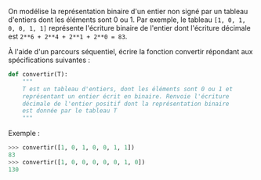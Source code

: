 On modélise la représentation binaire d'un entier non signé par un tableau d'entiers dont
les éléments sont 0 ou 1. Par exemple, le tableau `[1, 0, 1, 0, 0, 1, 1]` représente
l'écriture binaire de l'entier dont l'écriture décimale est
`2**6 + 2**4 + 2**1 + 2**0 = 83`.

À l'aide d'un parcours séquentiel, écrire la fonction convertir répondant aux
spécifications suivantes :

```python
def convertir(T):
    """
    T est un tableau d'entiers, dont les éléments sont 0 ou 1 et
    représentant un entier écrit en binaire. Renvoie l'écriture
    décimale de l'entier positif dont la représentation binaire
    est donnée par le tableau T
    """
```

Exemple :

```python
>>> convertir([1, 0, 1, 0, 0, 1, 1])
83
>>> convertir([1, 0, 0, 0, 0, 0, 1, 0])
130
```
